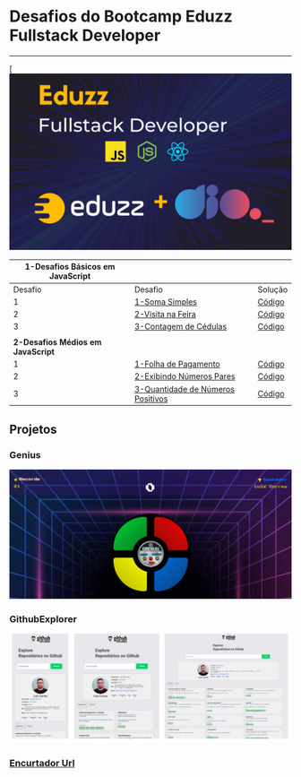 # **Desafios do Bootcamp Eduzz Fullstack Developer**

------

[![img](https://github.com/LuizCorrea-Dev/DESAFIOS-bootcamp-Eduzz-Fullstack-Developer/blob/main/eduzz.png?raw=true)

| **1-Desafios Básicos em JavaScript** |                                                              |                                                              |
| ------------------------------------ | ------------------------------------------------------------ | ------------------------------------------------------------ |
| Desafio                              | Desafio                                                      | Solução                                                      |
| 1                                    | [1-Soma Simples](https://github.com/LuizCorrea-Dev/DESAFIOS-bootcamp-Eduzz-Fullstack-Developer/blob/main/1-Desafios%20B%C3%A1sicos%20em%20JavaScript/1-Soma%20Simples/README.md) | [Código](https://github.com/LuizCorrea-Dev/DESAFIOS-bootcamp-Eduzz-Fullstack-Developer/blob/main/1-Desafios%20B%C3%A1sicos%20em%20JavaScript/1-Soma%20Simples/solucao.js) |
| 2                                    | [2-Visita na Feira](https://github.com/LuizCorrea-Dev/DESAFIOS-bootcamp-Eduzz-Fullstack-Developer/blob/main/1-Desafios%20B%C3%A1sicos%20em%20JavaScript/2-Visita%20na%20Feira/README.md) | [Código](https://github.com/LuizCorrea-Dev/DESAFIOS-bootcamp-Eduzz-Fullstack-Developer/blob/main/1-Desafios%20B%C3%A1sicos%20em%20JavaScript/2-Visita%20na%20Feira/solucao.js) |
| 3                                    | [3-Contagem de Cédulas](https://github.com/LuizCorrea-Dev/DESAFIOS-bootcamp-Eduzz-Fullstack-Developer/blob/main/1-Desafios%20B%C3%A1sicos%20em%20JavaScript/3-Contagem%20de%20C%C3%A9dulas/README.md) | [Código](https://github.com/LuizCorrea-Dev/DESAFIOS-bootcamp-Eduzz-Fullstack-Developer/blob/main/1-Desafios%20B%C3%A1sicos%20em%20JavaScript/3-Contagem%20de%20C%C3%A9dulas/solucao.js) |
|                                      |                                                              |                                                              |
| **2-Desafios Médios em JavaScript**  |                                                              |                                                              |
| 1                                    | [1-Folha de Pagamento](https://github.com/LuizCorrea-Dev/DESAFIOS-bootcamp-Eduzz-Fullstack-Developer/blob/main/2-Desafios%20M%C3%A9dios%20em%20JavaScript/1-Folha%20de%20Pagamento/README.md) | [Código](https://github.com/LuizCorrea-Dev/DESAFIOS-bootcamp-Eduzz-Fullstack-Developer/blob/main/2-Desafios%20M%C3%A9dios%20em%20JavaScript/1-Folha%20de%20Pagamento/solucao.js) |
| 2                                    | [2-Exibindo Números Pares](https://github.com/LuizCorrea-Dev/DESAFIOS-bootcamp-Eduzz-Fullstack-Developer/blob/main/2-Desafios%20M%C3%A9dios%20em%20JavaScript/2-Exibindo%20N%C3%BAmeros%20Pares/README.md) | [Código](https://github.com/LuizCorrea-Dev/DESAFIOS-bootcamp-Eduzz-Fullstack-Developer/blob/main/2-Desafios%20M%C3%A9dios%20em%20JavaScript/2-Exibindo%20N%C3%BAmeros%20Pares/solucao.js) |
| 3                                    | [3-Quantidade de Números Positivos](https://github.com/LuizCorrea-Dev/DESAFIOS-bootcamp-Eduzz-Fullstack-Developer/blob/main/2-Desafios%20M%C3%A9dios%20em%20JavaScript/3-Quantidade%20de%20N%C3%BAmeros%20Positivos/README.md) | [Código](https://github.com/LuizCorrea-Dev/DESAFIOS-bootcamp-Eduzz-Fullstack-Developer/blob/main/2-Desafios%20M%C3%A9dios%20em%20JavaScript/3-Quantidade%20de%20N%C3%BAmeros%20Positivos/solucao.js) |

## Projetos

### Genius

[![Genius](https://raw.githubusercontent.com/LuizCorrea-Dev/genius/main/genius.PNG)](https://github.com/LuizCorrea-Dev/genius/blob/main/README.md)

### GithubExplorer

[![Todo List](https://raw.githubusercontent.com/LuizCorrea-Dev/GithubExplorer/main/screencapture.png)](https://github.com/LuizCorrea-Dev/GithubExplorer/blob/main/README.md)

###  [Encurtador Url](https://github.com/LuizCorrea-Dev/url)

